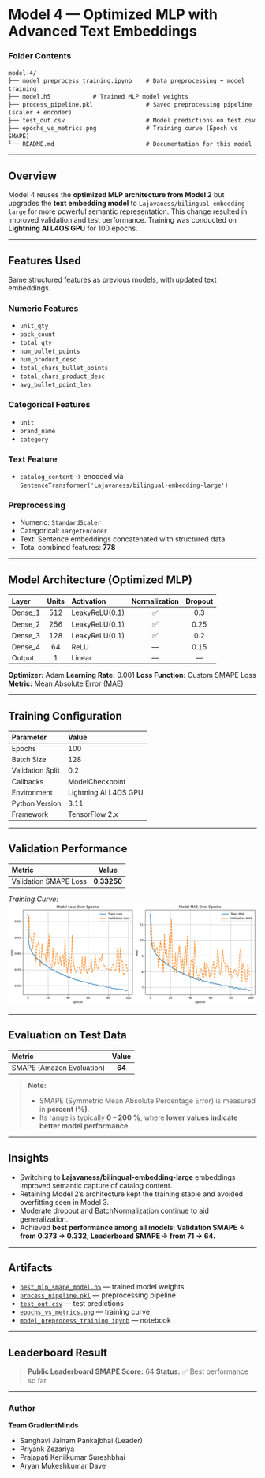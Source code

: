 # Model 4 — Optimized MLP with Advanced Text Embeddings

###  Folder Contents

```
model-4/
├── model_preprocess_training.ipynb    # Data preprocessing + model training
├── model.h5            # Trained MLP model weights
├── process_pipeline.pkl               # Saved preprocessing pipeline (scaler + encoder)
├── test_out.csv                       # Model predictions on test.csv
├── epochs_vs_metrics.png              # Training curve (Epoch vs SMAPE)
└── README.md                          # Documentation for this model
```

---

##  Overview

Model 4 reuses the **optimized MLP architecture from Model 2** but upgrades the **text embedding model** to `Lajavaness/bilingual-embedding-large` for more powerful semantic representation.
This change resulted in improved validation and test performance.
Training was conducted on **Lightning AI L4OS GPU** for 100 epochs.

---

##  Features Used

Same structured features as previous models, with updated text embeddings.

###  **Numeric Features**

* `unit_qty`
* `pack_count`
* `total_qty`
* `num_bullet_points`
* `num_product_desc`
* `total_chars_bullet_points`
* `total_chars_product_desc`
* `avg_bullet_point_len`

###  **Categorical Features**

* `unit`
* `brand_name`
* `category`

###  **Text Feature**

* `catalog_content` → encoded via `SentenceTransformer('Lajavaness/bilingual-embedding-large')`

###  **Preprocessing**

* Numeric: `StandardScaler`
* Categorical: `TargetEncoder`
* Text: Sentence embeddings concatenated with structured data
* Total combined features: **778**

---

## Model Architecture (Optimized MLP)

| Layer   | Units | Activation     | Normalization | Dropout |
| :------ | :---: | :------------- | :-----------: | :-----: |
| Dense_1 |  512  | LeakyReLU(0.1) |       ✅       |   0.3   |
| Dense_2 |  256  | LeakyReLU(0.1) |       ✅       |   0.25  |
| Dense_3 |  128  | LeakyReLU(0.1) |       ✅       |   0.2   |
| Dense_4 |   64  | ReLU           |       —       |   0.15  |
| Output  |   1   | Linear         |       —       |    —    |

**Optimizer:** Adam
**Learning Rate:** 0.001
**Loss Function:** Custom SMAPE Loss
**Metric:** Mean Absolute Error (MAE)

---

##  Training Configuration

| Parameter        | Value                 |
| :--------------- | :-------------------- |
| Epochs           | 100                   |
| Batch Size       | 128                   |
| Validation Split | 0.2                   |
| Callbacks        | ModelCheckpoint       |
| Environment      | Lightning AI L4OS GPU |
| Python Version   | 3.11                  |
| Framework        | TensorFlow 2.x        |

---

##  Validation Performance

| Metric                |    Value    |
| :-------------------- | :---------: |
| Validation SMAPE Loss | **0.33250** |

 *Training Curve:*
![Epoch vs SMAPE](./epochs_vs_metrics.png)

---

##  Evaluation on Test Data

| Metric                    |  Value |
| :------------------------ | :----: |
| SMAPE (Amazon Evaluation) | **64** |

> **Note:**
>
> * SMAPE (Symmetric Mean Absolute Percentage Error) is measured in **percent (%)**.
> * Its range is typically **0 – 200 %**, where **lower values indicate better model performance**.
---

##  Insights

* Switching to **Lajavaness/bilingual-embedding-large** embeddings improved semantic capture of catalog content.
* Retaining Model 2’s architecture kept the training stable and avoided overfitting seen in Model 3.
* Moderate dropout and BatchNormalization continue to aid generalization.
* Achieved **best performance among all models**:
  **Validation SMAPE ↓ from 0.373 → 0.332**,
  **Leaderboard SMAPE ↓ from 71 → 64.**

---

##  Artifacts

* [`best_mlp_smape_model.h5`](./model.h5) — trained model weights
* [`process_pipeline.pkl`](./process_pipeline.pkl) — preprocessing pipeline
* [`test_out.csv`](./test_out.csv) — test predictions
* [`epochs_vs_metrics.png`](./epochs_vs_metrics.png) — training curve
* [`model_preprocess_training.ipynb`](./model_preprocess_training.ipynb) — notebook

---

##  Leaderboard Result

> **Public Leaderboard SMAPE Score:** 64
> **Status:** ✅ Best performance so far

---

###  Author

**Team GradientMinds**

* Sanghavi Jainam Pankajbhai (Leader)
* Priyank Zezariya
* Prajapati Kenilkumar Sureshbhai
* Aryan Mukeshkumar Dave

